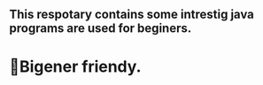 <h2> This respotary contains some intrestig java programs are used for beginers. <h2>


<h1> 💯Bigener friendy. <h1>
